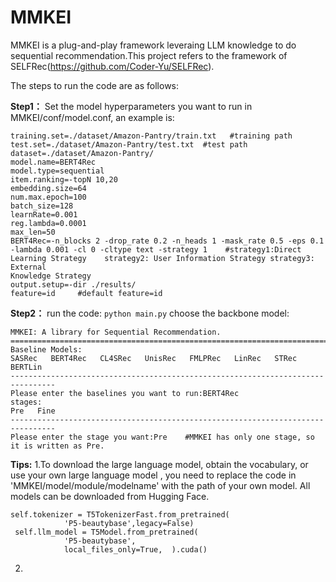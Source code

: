 # MMKEI

MMKEI is a plug-and-play framework leveraing LLM knowledge to do sequential recommendation.This project refers to the framework of SELFRec(https://github.com/Coder-Yu/SELFRec).

The steps to run the code are as follows:

**Step1：** Set the model hyperparameters you want to run in MMKEI/conf/model.conf, an example is:

```
training.set=./dataset/Amazon-Pantry/train.txt   #training path
test.set=./dataset/Amazon-Pantry/test.txt  #test path
dataset=./dataset/Amazon-Pantry/
model.name=BERT4Rec
model.type=sequential
item.ranking=-topN 10,20
embedding.size=64
num.max.epoch=100
batch_size=128
learnRate=0.001
reg.lambda=0.0001
max_len=50
BERT4Rec=-n_blocks 2 -drop_rate 0.2 -n_heads 1 -mask_rate 0.5 -eps 0.1 -lambda 0.001 -cl 0 -cltype text -strategy 1    #strategy1:Direct Learning Strategy    strategy2: User Information Strategy strategy3: External
Knowledge Strategy
output.setup=-dir ./results/
feature=id     #default feature=id
```

**Step2：** run the code:
```python main.py```
choose the backbone model:

```
MMKEI: A library for Sequential Recommendation. 
================================================================================
Baseline Models:
SASRec   BERT4Rec   CL4SRec   UnisRec   FMLPRec   LinRec   STRec   BERTLin
--------------------------------------------------------------------------------
Please enter the baselines you want to run:BERT4Rec
stages:
Pre   Fine
--------------------------------------------------------------------------------
Please enter the stage you want:Pre    #MMKEI has only one stage, so it is written as Pre.
```

**Tips:**
1.To download the large language model, obtain the vocabulary, or use your own large language model , you need to replace the code in 'MMKEI/model/module/modelname' with the path of your own model. All models can be downloaded from Hugging Face.

```
self.tokenizer = T5TokenizerFast.from_pretrained(
            'P5-beautybase',legacy=False)
 self.llm_model = T5Model.from_pretrained(
            'P5-beautybase',
            local_files_only=True,  ).cuda()
```

2.






